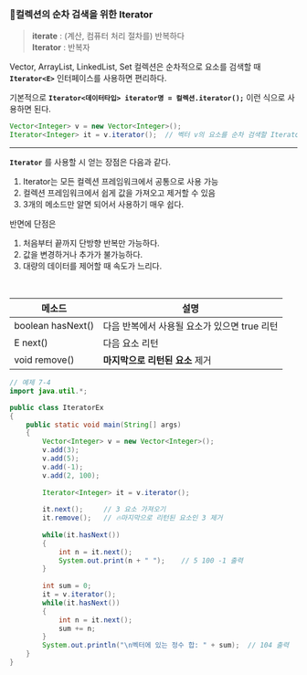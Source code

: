 ### 🔵컬렉션의 순차 검색을 위한 Iterator

> **iterate**  : (계산, 컴퓨터 처리 절차를) 반복하다  <br>
> **Iterator** : 반복자

Vector, ArrayList, LinkedList, Set 컬렉션은 순차적으로 요소를 검색할 때 **`Iterator<E>`** 인터페이스를 사용하면 편리하다.

기본적으로 **`Iterator<데이터타입> iterator명 = 컬렉션.iterator();`** 이런 식으로 사용하면 된다. 

```java
Vector<Integer> v = new Vector<Integer>();
Iterator<Integer> it = v.iterator();  // 벡터 v의 요소를 순차 검색할 Iterator 객체 리턴
```

---

**`Iterator`** 를 사용할 시 얻는 장점은 다음과 같다.
1. Iterator는 모든 컬렉션 프레임워크에서 공통으로 사용 가능
2. 컬렉션 프레임워크에서 쉽게 값을 가져오고 제거할 수 있음
3. 3개의 메소드만 알면 되어서 사용하기 매우 쉽다.

반면에 단점은
1. 처음부터 끝까지 단방향 반복만 가능하다.
2. 값을 변경하거나 추가가 불가능하다.
3. 대량의 데이터를 제어할 때 속도가 느리다.

<br>

|메소드|설명|
|---|---|
|boolean hasNext()|다음 반복에서 사용될 요소가 있으면 true 리턴|
|E next()|다음 요소 리턴|
|void remove()|**마지막으로 리턴된 요소** 제거|


```java
// 예제 7-4
import java.util.*;

public class IteratorEx       
{
 	public static void main(String[] args) 
	{              
 		Vector<Integer> v = new Vector<Integer>();
 		v.add(3);
 		v.add(5);
 		v.add(-1);
 		v.add(2, 100);
 		
 		Iterator<Integer> it = v.iterator();
		
		it.next();     // 3 요소 가져오기
 		it.remove();   // 🔥마지막으로 리턴된 요소인 3 제거
		
 		while(it.hasNext())
 		{
 			int n = it.next();
 			System.out.print(n + " ");    // 5 100 -1 출력
 		}
 		
 		int sum = 0;
 		it = v.iterator();
 		while(it.hasNext())
 		{
 			int n = it.next();
 			sum += n;
 		}
 		System.out.println("\n벡터에 있는 정수 합: " + sum);  // 104 출력
	}
}
```
